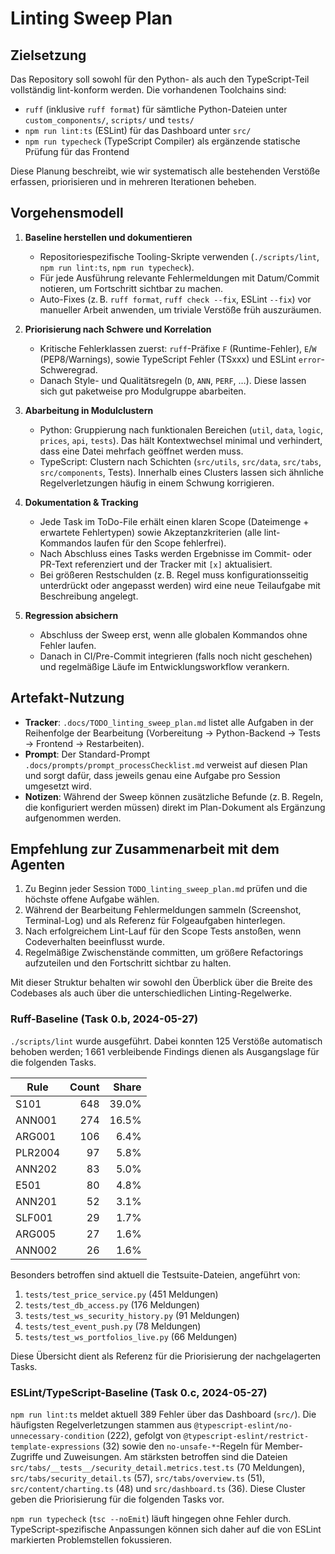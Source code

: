 # Linting Sweep Plan

## Zielsetzung
Das Repository soll sowohl für den Python- als auch den TypeScript-Teil vollständig lint-konform werden. Die vorhandenen Toolchains sind:

- `ruff` (inklusive `ruff format`) für sämtliche Python-Dateien unter `custom_components/`, `scripts/` und `tests/`
- `npm run lint:ts` (ESLint) für das Dashboard unter `src/`
- `npm run typecheck` (TypeScript Compiler) als ergänzende statische Prüfung für das Frontend

Diese Planung beschreibt, wie wir systematisch alle bestehenden Verstöße erfassen, priorisieren und in mehreren Iterationen beheben.

## Vorgehensmodell

1. **Baseline herstellen und dokumentieren**
   - Repositoriespezifische Tooling-Skripte verwenden (`./scripts/lint`, `npm run lint:ts`, `npm run typecheck`).
   - Für jede Ausführung relevante Fehlermeldungen mit Datum/Commit notieren, um Fortschritt sichtbar zu machen.
   - Auto-Fixes (z. B. `ruff format`, `ruff check --fix`, ESLint `--fix`) vor manueller Arbeit anwenden, um triviale Verstöße früh auszuräumen.

2. **Priorisierung nach Schwere und Korrelation**
   - Kritische Fehlerklassen zuerst: `ruff`-Präfixe `F` (Runtime-Fehler), `E`/`W` (PEP8/Warnings), sowie TypeScript Fehler (TSxxx) und ESLint `error`-Schweregrad.
   - Danach Style- und Qualitätsregeln (`D`, `ANN`, `PERF`, …). Diese lassen sich gut paketweise pro Modulgruppe abarbeiten.

3. **Abarbeitung in Modulclustern**
   - Python: Gruppierung nach funktionalen Bereichen (`util`, `data`, `logic`, `prices`, `api`, `tests`). Das hält Kontextwechsel minimal und verhindert, dass eine Datei mehrfach geöffnet werden muss.
   - TypeScript: Clustern nach Schichten (`src/utils`, `src/data`, `src/tabs`, `src/components`, Tests). Innerhalb eines Clusters lassen sich ähnliche Regelverletzungen häufig in einem Schwung korrigieren.

4. **Dokumentation & Tracking**
   - Jede Task im ToDo-File erhält einen klaren Scope (Dateimenge + erwartete Fehlertypen) sowie Akzeptanzkriterien (alle lint-Kommandos laufen für den Scope fehlerfrei).
   - Nach Abschluss eines Tasks werden Ergebnisse im Commit- oder PR-Text referenziert und der Tracker mit `[x]` aktualisiert.
   - Bei größeren Restschulden (z. B. Regel muss konfigurationsseitig unterdrückt oder angepasst werden) wird eine neue Teilaufgabe mit Beschreibung angelegt.

5. **Regression absichern**
   - Abschluss der Sweep erst, wenn alle globalen Kommandos ohne Fehler laufen.
   - Danach in CI/Pre-Commit integrieren (falls noch nicht geschehen) und regelmäßige Läufe im Entwicklungsworkflow verankern.

## Artefakt-Nutzung

- **Tracker**: `.docs/TODO_linting_sweep_plan.md` listet alle Aufgaben in der Reihenfolge der Bearbeitung (Vorbereitung → Python-Backend → Tests → Frontend → Restarbeiten).
- **Prompt**: Der Standard-Prompt `.docs/prompts/prompt_processChecklist.md` verweist auf diesen Plan und sorgt dafür, dass jeweils genau eine Aufgabe pro Session umgesetzt wird.
- **Notizen**: Während der Sweep können zusätzliche Befunde (z. B. Regeln, die konfiguriert werden müssen) direkt im Plan-Dokument als Ergänzung aufgenommen werden.

## Empfehlung zur Zusammenarbeit mit dem Agenten

1. Zu Beginn jeder Session `TODO_linting_sweep_plan.md` prüfen und die höchste offene Aufgabe wählen.
2. Während der Bearbeitung Fehlermeldungen sammeln (Screenshot, Terminal-Log) und als Referenz für Folgeaufgaben hinterlegen.
3. Nach erfolgreichem Lint-Lauf für den Scope Tests anstoßen, wenn Codeverhalten beeinflusst wurde.
4. Regelmäßige Zwischenstände committen, um größere Refactorings aufzuteilen und den Fortschritt sichtbar zu halten.

Mit dieser Struktur behalten wir sowohl den Überblick über die Breite des Codebases als auch über die unterschiedlichen Linting-Regelwerke.

### Ruff-Baseline (Task 0.b, 2024-05-27)

`./scripts/lint` wurde ausgeführt. Dabei konnten 125 Verstöße automatisch behoben werden; 1 661 verbleibende Findings dienen als Ausgangslage für die folgenden Tasks.

| Rule | Count | Share |
| --- | ---: | ---: |
| S101 | 648 | 39.0% |
| ANN001 | 274 | 16.5% |
| ARG001 | 106 | 6.4% |
| PLR2004 | 97 | 5.8% |
| ANN202 | 83 | 5.0% |
| E501 | 80 | 4.8% |
| ANN201 | 52 | 3.1% |
| SLF001 | 29 | 1.7% |
| ARG005 | 27 | 1.6% |
| ANN002 | 26 | 1.6% |

Besonders betroffen sind aktuell die Testsuite-Dateien, angeführt von:

1. `tests/test_price_service.py` (451 Meldungen)
2. `tests/test_db_access.py` (176 Meldungen)
3. `tests/test_ws_security_history.py` (91 Meldungen)
4. `tests/test_event_push.py` (78 Meldungen)
5. `tests/test_ws_portfolios_live.py` (66 Meldungen)

Diese Übersicht dient als Referenz für die Priorisierung der nachgelagerten Tasks.

### ESLint/TypeScript-Baseline (Task 0.c, 2024-05-27)

`npm run lint:ts` meldet aktuell 389 Fehler über das Dashboard (`src/`). Die häufigsten Regelverletzungen stammen aus `@typescript-eslint/no-unnecessary-condition` (222), gefolgt von `@typescript-eslint/restrict-template-expressions` (32) sowie den `no-unsafe-*`-Regeln für Member-Zugriffe und Zuweisungen. Am stärksten betroffen sind die Dateien `src/tabs/__tests__/security_detail.metrics.test.ts` (70 Meldungen), `src/tabs/security_detail.ts` (57), `src/tabs/overview.ts` (51), `src/content/charting.ts` (48) und `src/dashboard.ts` (36). Diese Cluster geben die Priorisierung für die folgenden Tasks vor.

`npm run typecheck` (`tsc --noEmit`) läuft hingegen ohne Fehler durch. TypeScript-spezifische Anpassungen können sich daher auf die von ESLint markierten Problemstellen fokussieren.
